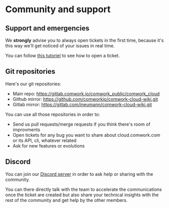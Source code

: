 # Community and support

## Support and emergencies

We **strongly** advise you to always open tickets in the first time, because it's this way we'll get noticed of your issues in real time.

You can follow [this tutoriel](./tutorials/console/public/support.md) to see how to open a ticket.

## Git repositories

Here's our git repositories:

* Main repo: https://gitlab.comwork.io/comwork_public/comwork_cloud
* Github mirror: https://github.com/comworkio/comwork-cloud-wiki.git
* Gitlab mirror: https://gitlab.com/ineumann/comwork-cloud-wiki.git

You can use all those repositories in order to:
* Send us pull requests/merge requests if you think there's room of improvments
* Open tickets for any bug you want to share about cloud.comwork.com or its API, cli, whatever related
* Ask for new features or evolutions

## Discord

You can join our [Discord server](https://discord.gg/CXskxxPauz) in order to ask help or sharing with the community.

You can there directly talk with the team to accelerate the communications once the ticket are created but also share your technical insights with the rest of the community and get help by the other members.
